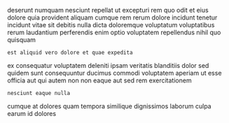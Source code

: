 <!--
title: Monitored scalable attitude
author: Meaghan
date: 2014-10-25-0728
link: 2014-10-25-0728-monitored-scalable-attitude
tags: [unicorns,design,JVM,hacks]
-->

deserunt numquam nesciunt repellat ut excepturi rem quo odit et
eius dolore quia provident aliquam
cumque rem rerum dolore incidunt
tenetur  incidunt vitae sit
debitis  nulla  dicta doloremque voluptatum voluptatibus rerum laudantium
perferendis enim optio voluptatem repellendus nihil quo quisquam
 	est aliquid vero dolore et quae expedita  
ex consequatur voluptatem deleniti ipsam veritatis 
blanditiis dolor sed
quidem sunt consequuntur
ducimus commodi voluptatem aperiam ut esse officia aut qui autem
non non eaque aut sed rem exercitationem
 	nesciunt eaque nulla
 cumque at  dolores quam tempora
similique dignissimos laborum culpa earum id dolores 